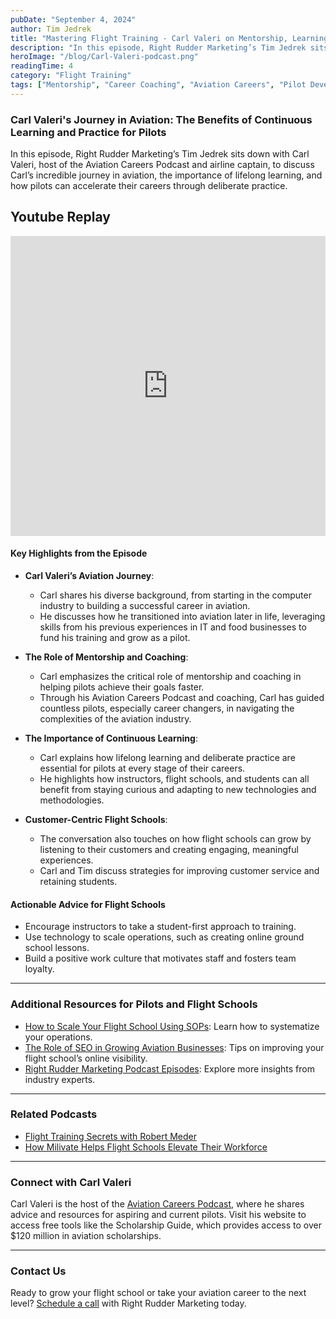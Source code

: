 ```yaml
---
pubDate: "September 4, 2024"
author: Tim Jedrek
title: "Mastering Flight Training - Carl Valeri on Mentorship, Learning, and Success"
description: "In this episode, Right Rudder Marketing’s Tim Jedrek sits down with Carl Valeri, host of the Aviation Careers Podcast and airline captain, to discuss Carl’s incredible journey in aviation, the importance of lifelong learning, and how pilots can accelerate their careers through deliberate practice."
heroImage: "/blog/Carl-Valeri-podcast.png"
readingTime: 4
category: "Flight Training"
tags: ["Mentorship", "Career Coaching", "Aviation Careers", "Pilot Development"]
---
```


### Carl Valeri's Journey in Aviation: The Benefits of Continuous Learning and Practice for Pilots

In this episode, Right Rudder Marketing’s Tim Jedrek sits down with Carl Valeri, host of the Aviation Careers Podcast and airline captain, to discuss Carl’s incredible journey in aviation, the importance of lifelong learning, and how pilots can accelerate their careers through deliberate practice.

## Youtube Replay

<iframe width="100%" height="480" src="https://www.youtube.com/embed/bR-o4vGBklU?si=608SniJQe2q_HDxE" title="YouTube video player" frameborder="0" allow="accelerometer; autoplay; clipboard-write; encrypted-media; gyroscope; picture-in-picture; web-share" referrerpolicy="strict-origin-when-cross-origin" allowfullscreen></iframe>


#### Key Highlights from the Episode

- **Carl Valeri’s Aviation Journey**:
  - Carl shares his diverse background, from starting in the computer industry to building a successful career in aviation.
  - He discusses how he transitioned into aviation later in life, leveraging skills from his previous experiences in IT and food businesses to fund his training and grow as a pilot.

- **The Role of Mentorship and Coaching**:
  - Carl emphasizes the critical role of mentorship and coaching in helping pilots achieve their goals faster.
  - Through his Aviation Careers Podcast and coaching, Carl has guided countless pilots, especially career changers, in navigating the complexities of the aviation industry.

- **The Importance of Continuous Learning**:
  - Carl explains how lifelong learning and deliberate practice are essential for pilots at every stage of their careers.
  - He highlights how instructors, flight schools, and students can all benefit from staying curious and adapting to new technologies and methodologies.

- **Customer-Centric Flight Schools**:
  - The conversation also touches on how flight schools can grow by listening to their customers and creating engaging, meaningful experiences.
  - Carl and Tim discuss strategies for improving customer service and retaining students.

#### Actionable Advice for Flight Schools

- Encourage instructors to take a student-first approach to training.
- Use technology to scale operations, such as creating online ground school lessons.
- Build a positive work culture that motivates staff and fosters team loyalty.

---

### Additional Resources for Pilots and Flight Schools

- [How to Scale Your Flight School Using SOPs](https://rightruddermarketing.com/blog/how-to-create-sops-to-scale-your-flight-school/): Learn how to systematize your operations.
- [The Role of SEO in Growing Aviation Businesses](https://rightruddermarketing.com/blog/the-role-of-seo-in-elevating-flight-schools-to-the-top-of-the-page/): Tips on improving your flight school’s online visibility.
- [Right Rudder Marketing Podcast Episodes](https://rightruddermarketing.com/podcasts/): Explore more insights from industry experts.

---

### Related Podcasts

- [Flight Training Secrets with Robert Meder](https://rightruddermarketing.com/podcasts/flight-training-secrets-industry-insights-with-robert-meder-nafi-s-chairman-emeritus-and-tim-jedrek-from-right-rudder-marketing/)
- [How Milivate Helps Flight Schools Elevate Their Workforce](https://rightruddermarketing.com/podcasts/how-milivate-helps-flight-schools-elevate-their-workforce-with-military-talent/)

---

### Connect with Carl Valeri

Carl Valeri is the host of the [Aviation Careers Podcast](https://www.aviationcareerspodcast.com), where he shares advice and resources for aspiring and current pilots. Visit his website to access free tools like the Scholarship Guide, which provides access to over $120 million in aviation scholarships.

---

### Contact Us

Ready to grow your flight school or take your aviation career to the next level? [Schedule a call](https://rightruddermarketing.com/schedule-call/) with Right Rudder Marketing today.
